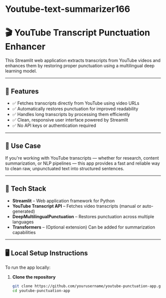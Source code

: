 # Youtube-text-summarizer166
# 🎬 YouTube Transcript Punctuation Enhancer

This Streamlit web application extracts transcripts from YouTube videos and enhances them by restoring proper punctuation using a multilingual deep learning model.

---

## 🚀 Features

- ✅ Fetches transcripts directly from YouTube using video URLs  
- ✅ Automatically restores punctuation for improved readability  
- ✅ Handles long transcripts by processing them efficiently  
- ✅ Clean, responsive user interface powered by Streamlit  
- ✅ No API keys or authentication required

---

## 📌 Use Case

If you're working with YouTube transcripts — whether for research, content summarization, or NLP pipelines — this app provides a fast and reliable way to clean raw, unpunctuated text into structured sentences.

---

## 🧠 Tech Stack

- **Streamlit** – Web application framework for Python
- **YouTube Transcript API** – Fetches video transcripts (manual or auto-generated)
- **DeepMultilingualPunctuation** – Restores punctuation across multiple languages
- **Transformers** – (Optional extension) Can be added for summarization capabilities

---

## 🖥️ Local Setup Instructions

To run the app locally:

1. **Clone the repository**
   ```bash
   git clone https://github.com/yourusername/youtube-punctuation-app.git
   cd youtube-punctuation-app
